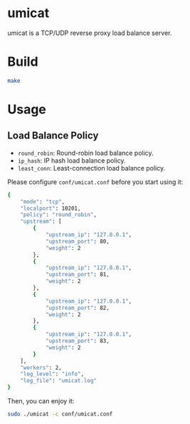 # umicat
umicat is a TCP/UDP reverse proxy load balance server.

# Build
```bash
make
```

# Usage

## Load Balance Policy
- `round_robin`: Round-robin load balance policy.
- `ip_hash`: IP hash load balance policy.
- `least_conn`: Least-connection load balance policy.

Please configure `conf/umicat.conf` before you start using it:
```bash
{
    "mode": "tcp",
    "localport": 10201,
    "policy": "round_robin",
    "upstream": [
        {
            "upstream_ip": "127.0.0.1",
            "upstream_port": 80,
            "weight": 2
        },
        {
            "upstream_ip": "127.0.0.1",
            "upstream_port": 81,
            "weight": 2
        },
        {
            "upstream_ip": "127.0.0.1",
            "upstream_port": 82,
            "weight": 2
        },
        {
            "upstream_ip": "127.0.0.1",
            "upstream_port": 83,
            "weight": 2
        }
    ],
    "workers": 2,
    "log_level": "info",
    "log_file": "umicat.log"
}
```

Then, you can enjoy it:
```bash
sudo ./umicat -c conf/umicat.conf
```